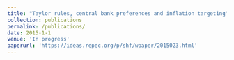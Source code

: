 ```yaml
---
title: "Taylor rules, central bank preferences and inflation targeting"
collection: publications
permalink: /publications/
date: 2015-1-1
venue: 'In progress'
paperurl: 'https://ideas.repec.org/p/shf/wpaper/2015023.html'
---
```

